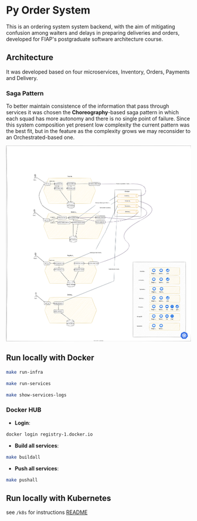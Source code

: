# Py Order System

This is an ordering system system backend, with the aim of mitigating confusion among waiters and delays in preparing deliveries and orders, developed for FIAP's postgraduate software architecture course.

## Architecture

It was developed based on four microservices, Inventory, Orders, Payments and Delivery.

### Saga Pattern

To better maintain consistence of the information that pass through services it was chosen the **Choreography**-based saga pattern in which each squad has more autonomy and there is no single point of failure. Since this system composition yet present low complexity the current pattern was the best fit, but in the feature as the complexity grows we may reconsider to an Orchestrated-based one.

![diagram](docs/assets//architecture.drawio.svg)

## Run locally with Docker

```sh
make run-infra
```

```sh
make run-services
```

```sh
make show-services-logs
```

### Docker HUB

- **Login**:

```sh
docker login registry-1.docker.io
```

- **Build all services**:

```sh
make buildall
```

- **Push all services**:

```sh
make pushall
```

## Run locally with Kubernetes

see `/k8s` for instructions [README](./k8s/README.md)
